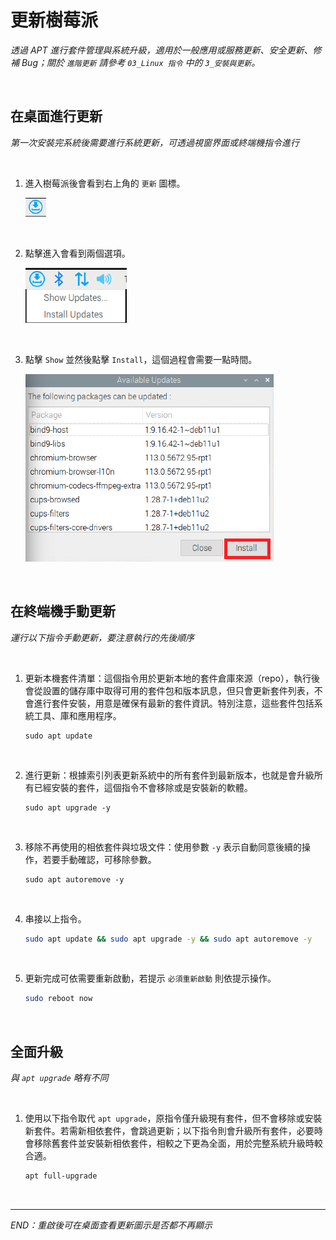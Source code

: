 # 更新樹莓派

_透過 APT 進行套件管理與系統升級，適用於一般應用或服務更新、安全更新、修補 Bug；關於 `進階更新` 請參考 `03_Linux 指令` 中的 `3_安裝與更新`。_

<br>

## 在桌面進行更新

_第一次安裝完系統後需要進行系統更新，可透過視窗界面或終端機指令進行_

<br>

1. 進入樹莓派後會看到右上角的 `更新` 圖標。

   ![](images/img_201.png)

<br>

2. 點擊進入會看到兩個選項。

   ![](images/img_202.png)
   
<br>

3. 點擊 `Show` 並然後點擊 `Install`，這個過程會需要一點時間。

   ![](images/img_203.png)

<br>

## 在終端機手動更新

_運行以下指令手動更新，要注意執行的先後順序_

<br>

1. 更新本機套件清單：這個指令用於更新本地的套件倉庫來源（repo），執行後會從設置的儲存庫中取得可用的套件包和版本訊息，但只會更新套件列表，不會進行套件安裝，用意是確保有最新的套件資訊。特別注意，這些套件包括系統工具、庫和應用程序。

   ```
   sudo apt update
   ```

<br>

2. 進行更新：根據索引列表更新系統中的所有套件到最新版本，也就是會升級所有已經安裝的套件，這個指令不會移除或是安裝新的軟體。

   ```
   sudo apt upgrade -y
   ```

<br>

3. 移除不再使用的相依套件與垃圾文件：使用參數 `-y` 表示自動同意後續的操作，若要手動確認，可移除參數。

   ```
   sudo apt autoremove -y
   ```

<br>

4. 串接以上指令。

   ```bash
   sudo apt update && sudo apt upgrade -y && sudo apt autoremove -y
   ```

<br>

5. 更新完成可依需要重新啟動，若提示 `必須重新啟動` 則依提示操作。

   ```bash
   sudo reboot now
   ```

<br>

## 全面升級

_與 `apt upgrade` 略有不同_

<br>

1. 使用以下指令取代 `apt upgrade`，原指令僅升級現有套件，但不會移除或安裝新套件。若需新相依套件，會跳過更新；以下指令則會升級所有套件，必要時會移除舊套件並安裝新相依套件，相較之下更為全面，用於完整系統升級時較合適。

   ```bash
   apt full-upgrade
   ```

<br>

___

_END：重啟後可在桌面查看更新圖示是否都不再顯示_
